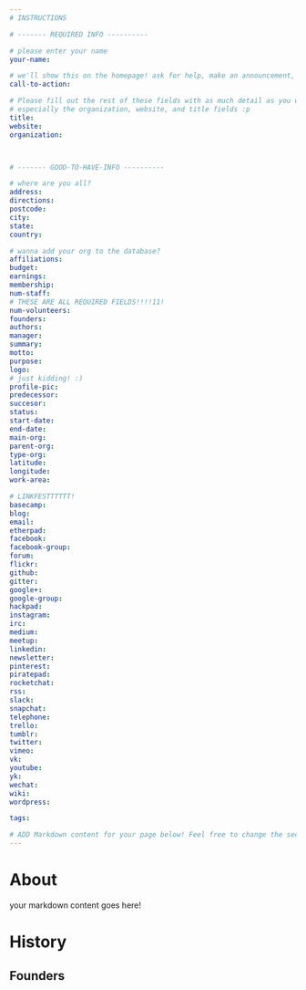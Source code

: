 ```yaml
---
# INSTRUCTIONS

# ------- REQUIRED INFO ----------

# please enter your name
your-name:

# we'll show this on the homepage! ask for help, make an announcement, tell a joke. (less than 144 chars please)
call-to-action:

# Please fill out the rest of these fields with as much detail as you would like
# especially the organization, website, and title fields :p
title:
website:
organization: 



# ------- GOOD-TO-HAVE-INFO ----------

# where are you all?
address:
directions:
postcode:
city:
state:
country:

# wanna add your org to the database?
affiliations:
budget:
earnings:
membership:
num-staff:
# THESE ARE ALL REQUIRED FIELDS!!!!11!
num-volunteers:
founders:
authors:
manager:
summary:
motto:
purpose:
logo:
# just kidding! :)
profile-pic:
predecessor:
succesor:
status:
start-date:
end-date:
main-org:
parent-org:
type-org:
latitude:
longitude:
work-area:

# LINKFESTTTTTT!
basecamp:
blog:
email:
etherpad:
facebook:
facebook-group:
forum:
flickr:
github:
gitter:
google+:
google-group:
hackpad:
instagram:
irc:
medium:
meetup:
linkedin:
newsletter:
pinterest:
piratepad:
rocketchat:
rss:
slack:
snapchat:
telephone:
trello:
tumblr:
twitter:
vimeo:
vk:
youtube:
yk:
wechat:
wiki:
wordpress:

tags:

# ADD Markdown content for your page below! Feel free to change the section headings
---
```


# About

your markdown content goes here!

# History

## Founders
